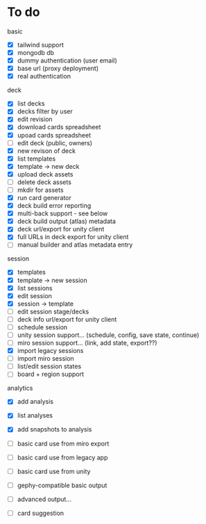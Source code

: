 # To do

basic
- [x] tailwind support
- [x] mongodb db
- [x] dummy authentication (user email)
- [x] base url (proxy deployment)
- [x] real authentication

deck
- [x] list decks
- [x] decks filter by user
- [x] edit revision
- [x] download cards spreadsheet
- [x] upoad cards spreadsheet
- [ ] edit deck (public, owners)
- [x] new revison of deck
- [x] list templates
- [x] template -> new deck
- [x] upload deck assets
- [ ] delete deck assets
- [ ] mkdir for assets
- [x] run card generator
- [x] deck build error reporting
- [x] multi-back support - see below
- [x] deck build output (atlas) metadata
- [x] deck url/export for unity client
- [x] full URLs in deck export for unity client
- [ ] manual builder and atlas metadata entry

session
- [x] templates
- [x] template -> new session
- [x] list sessions
- [x] edit session
- [x] session -> template
- [ ] edit session stage/decks
- [ ] deck info url/export for unity client
- [ ] schedule session
- [ ] unity session support... (schedule, config, save state, continue)
- [ ] miro session support... (link, add state, export??)
- [x] import legacy sessions
- [ ] import miro session
- [ ] list/edit session states
- [ ] board + region support

analytics
- [x] add analysis
- [x] list analyses
- [x] add snapshots to analysis
- [ ] basic card use from miro export
- [ ] basic card use from legacy app
- [ ] basic card use from unity
- [ ] gephy-compatible basic output
- [ ] advanced output...
- [ ] card suggestion


